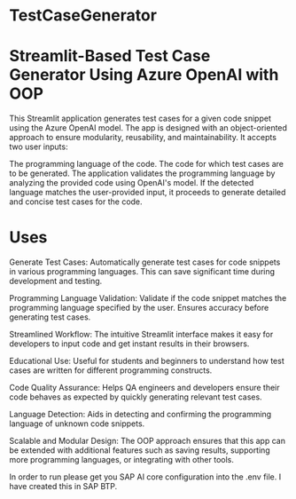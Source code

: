 # TestCaseGenerator
# Streamlit-Based Test Case Generator Using Azure OpenAI with OOP
This Streamlit application generates test cases for a given code snippet using the Azure OpenAI model. The app is designed with an object-oriented approach to ensure modularity, reusability, and maintainability. It accepts two user inputs:

The programming language of the code.
The code for which test cases are to be generated.
The application validates the programming language by analyzing the provided code using OpenAI's model. If the detected language matches the user-provided input, it proceeds to generate detailed and concise test cases for the code.

# Uses
Generate Test Cases: Automatically generate test cases for code snippets in various programming languages. This can save significant time during development and testing.

Programming Language Validation: Validate if the code snippet matches the programming language specified by the user. Ensures accuracy before generating test cases.

Streamlined Workflow: The intuitive Streamlit interface makes it easy for developers to input code and get instant results in their browsers.

Educational Use: Useful for students and beginners to understand how test cases are written for different programming constructs.

Code Quality Assurance: Helps QA engineers and developers ensure their code behaves as expected by quickly generating relevant test cases.

Language Detection: Aids in detecting and confirming the programming language of unknown code snippets.

Scalable and Modular Design: The OOP approach ensures that this app can be extended with additional features such as saving results, supporting more programming languages, or integrating with other tools.

In order to run please get you SAP AI core configuration into the .env file. I have created this in SAP BTP.
